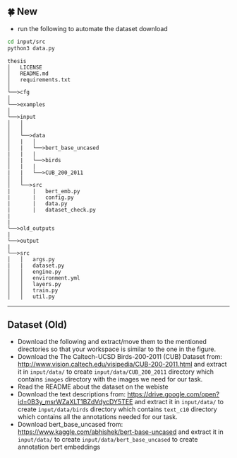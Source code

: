## :four_leaf_clover: New
- run the following to automate the dataset download
```bash
cd input/src
python3 data.py
```
```
thesis
│   LICENSE
│   README.md   
│	requirements.txt
│
└──>cfg
│
└──>examples
│
└──>input
│   │
│   │
│   └──>data
│   |   │
│   |   └──>bert_base_uncased
|   |   |
│   |   └──>birds
│   |   |    
|   |   └──>CUB_200_2011
│   │
│   └──>src
|       |   bert_emb.py
|       |   config.py
|       |   data.py
|       |   dataset_check.py
|
|
└──>old_outputs
|
└──>output
|
└──>src
│   │   args.py
|   |   dataset.py
│   │   engine.py
│   │   environment.yml
│   │   layers.py
│   │   train.py
│   │   util.py
```
--------------------------------------------------------------------------------------------

## Dataset (Old)
- Download the following and extract/move them to the mentioned directories so that your workspace is similar to the one in the figure.
- Download the The Caltech-UCSD Birds-200-2011 (CUB) Dataset from: http://www.vision.caltech.edu/visipedia/CUB-200-2011.html and extract it in `input/data/` to create `input/data/CUB_200_2011` directory which contains `images` directory with the images we need for our task.<br> 
- Read the README about the dataset on the webiste
- Download the text descriptions from: https://drive.google.com/open?id=0B3y_msrWZaXLT1BZdVdycDY5TEE and extract it in `input/data/` to create `input/data/birds` directory which contains `text_c10` directory which contains all the annotations needed for our task.<br>
- Download bert_base_uncased from: https://www.kaggle.com/abhishek/bert-base-uncased and extract it in `input/data/` to create `input/data/bert_base_uncased` to create annotation bert embeddings 
